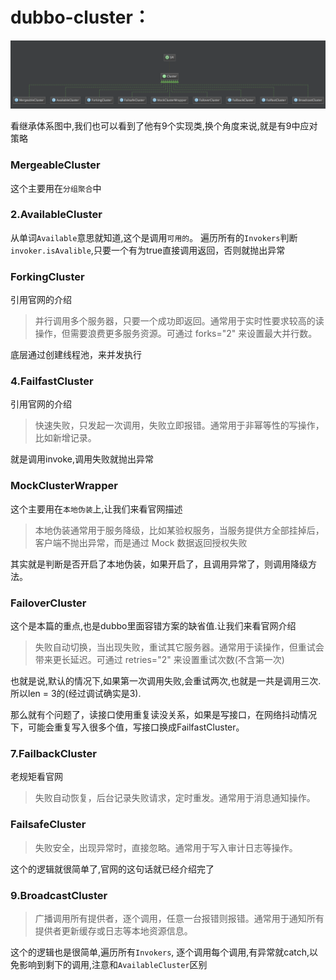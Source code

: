 # dubbo-cluster：

![201907121004_4.png](../图片/201907121004_4.png)

看继承体系图中,我们也可以看到了他有9个实现类,换个角度来说,就是有9中应对策略

### MergeableCluster

这个主要用在`分组聚合`中

### 2.AvailableCluster

从单词`Available`意思就知道,这个是调用`可用的`。 遍历所有的`Invokers`判断`invoker.isAvalible`,只要一个有为true直接调用返回，否则就抛出异常

### ForkingCluster

引用官网的介绍

> 并行调用多个服务器，只要一个成功即返回。通常用于实时性要求较高的读操作，但需要浪费更多服务资源。可通过 forks="2" 来设置最大并行数。

底层通过创建线程池，来并发执行

### 4.FailfastCluster

引用官网的介绍

> 快速失败，只发起一次调用，失败立即报错。通常用于非幂等性的写操作，比如新增记录。

就是调用invoke,调用失败就抛出异常

### MockClusterWrapper

这个主要用在`本地伪装`上,让我们来看官网描述

> 本地伪装通常用于服务降级，比如某验权服务，当服务提供方全部挂掉后，客户端不抛出异常，而是通过 Mock 数据返回授权失败

其实就是判断是否开启了本地伪装，如果开启了，且调用异常了，则调用降级方法。

### FailoverCluster

这个是本篇的重点,也是dubbo里面容错方案的缺省值.让我们来看官网介绍

> 失败自动切换，当出现失败，重试其它服务器。通常用于读操作，但重试会带来更长延迟。可通过 retries="2" 来设置重试次数(不含第一次)

也就是说,默认的情况下,如果第一次调用失败,会重试两次,也就是一共是调用三次.所以len = 3的(经过调试确实是3).

那么就有个问题了，读接口使用重复读没关系，如果是写接口，在网络抖动情况下，可能会重复写入很多个值，写接口换成FailfastCluster。

### 7.FailbackCluster

老规矩看官网

> 失败自动恢复，后台记录失败请求，定时重发。通常用于消息通知操作。

### FailsafeCluster

> 失败安全，出现异常时，直接忽略。通常用于写入审计日志等操作。

这个的逻辑就很简单了,官网的这句话就已经介绍完了

### 9.BroadcastCluster

> 广播调用所有提供者，逐个调用，任意一台报错则报错。通常用于通知所有提供者更新缓存或日志等本地资源信息。

这个的逻辑也是很简单,遍历所有`Invokers`, 逐个调用每个调用,有异常就catch,以免影响到剩下的调用,注意和`AvailableCluster`区别




